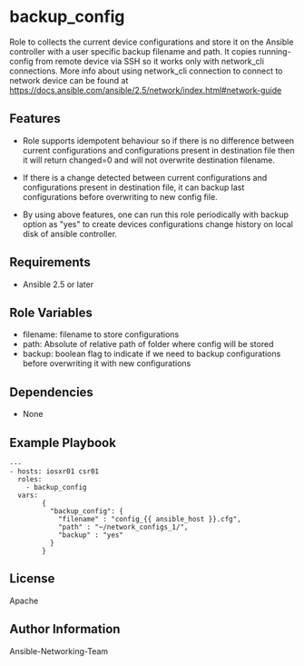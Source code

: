 backup_config
=========

Role to collects the current device configurations and store it on the Ansible
controller with a user specific backup filename and path. It copies running-config
from remote device via SSH so it works only with network_cli connections.
More info about using network_cli connection to connect to network device can be
found at https://docs.ansible.com/ansible/2.5/network/index.html#network-guide

Features
--------

- Role supports idempotent behaviour so if there is no difference between current configurations
and configurations present in destination file then it will return changed=0 and will not overwrite
destination filename. 

- If there is a change detected between current configurations and configurations present in 
destination file, it can backup last configurations before overwriting to new config file. 

- By using above features, one can run this role periodically with backup option as "yes" to 
create devices configurations change history on local disk of ansible controller.

Requirements
------------

- Ansible 2.5 or later

Role Variables
--------------

- filename: filename to store configurations
- path: Absolute of relative path of folder where config will be stored
- backup: boolean flag to indicate if we need to backup configurations before
overwriting it with new configurations

Dependencies
------------
- None

Example Playbook
----------------

```
---
- hosts: iosxr01 csr01
  roles:
    - backup_config
  vars:
        {
          "backup_config": {
            "filename" : "config_{{ ansible_host }}.cfg",
            "path" : "~/network_configs_1/",
            "backup" : "yes"
          }
        }

```
License
-------

Apache

Author Information
------------------

Ansible-Networking-Team
